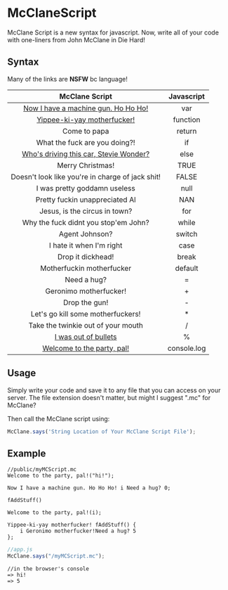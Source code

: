 McClaneScript
=============

McClane Script is a new syntax for javascript. Now, write all of your code with one-liners from John McClane in Die Hard!

## Syntax
Many of the links are **NSFW** bc language!

| McClane Script        | Javascript           |
| :-------------------: | :-------------------:|
| [Now I have a machine gun. Ho Ho Ho!](https://www.youtube.com/watch?v=0si6wsZWn6g) | var |
| [Yippee-ki-yay motherfucker!](https://www.youtube.com/watch?v=V0s_wZgxA7s) | function |
| Come to papa | return |
| What the fuck are you doing?! | if |
| [Who's driving this car, Stevie Wonder?](https://www.youtube.com/watch?v=U_oXrGF7zyY#t=1m07s) | else |
| Merry Christmas! | TRUE |
| Doesn't look like you're in charge of jack shit! | FALSE |
| I was pretty goddamn useless | null |
| Pretty fuckin unappreciated Al | NAN |
| Jesus, is the circus in town? | for |
| Why the fuck didnt you stop'em John? | while |
| Agent Johnson? | switch |
| I hate it when I'm right | case |
| Drop it dickhead! | break |
| Motherfuckin motherfucker | default |
| Need a hug? | = |
| Geronimo motherfucker! | + |
| Drop the gun! | - |
| Let's go kill some motherfuckers! | * |
| Take the twinkie out of your mouth | / |
| [I was out of bullets](https://www.youtube.com/watch?v=8YXi9JAgdf0#t=0m37s) | % |
| [Welcome to the party, pal!](https://www.youtube.com/watch?v=9OpIbiFmY60) | console.log |

## Usage
Simply write your code and save it to any file that you can access on your server. The file extension doesn't matter, but might I suggest ".mc" for McClane?

Then call the McClane script using:
```javascript
McClane.says('String Location of Your McClane Script File');
```

## Example
```
//public/myMCScript.mc
Welcome to the party, pal!("hi!");

Now I have a machine gun. Ho Ho Ho! i Need a hug? 0;

fAddStuff()

Welcome to the party, pal!(i);

Yippee-ki-yay motherfucker! fAddStuff() {
	i Geronimo motherfucker!Need a hug? 5
};
```
```javascript
//app.js
McClane.says("/myMCScript.mc");
```
```
//in the browser's console
=> hi!
=> 5
```